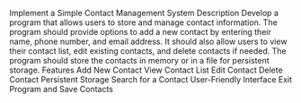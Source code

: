 Implement a Simple Contact Management System
Description
Develop a program that allows users to store and manage contact information. The program should provide options to add a new contact by entering their name, phone number, and email address. It should also allow users to view their contact list, edit existing contacts, and delete contacts if needed. The program should store the contacts in memory or in a file for persistent storage.
Features
Add New Contact
View Contact List
Edit Contact
Delete Contact
Persistent Storage
Search for a Contact
User-Friendly Interface
Exit Program and Save Contacts
